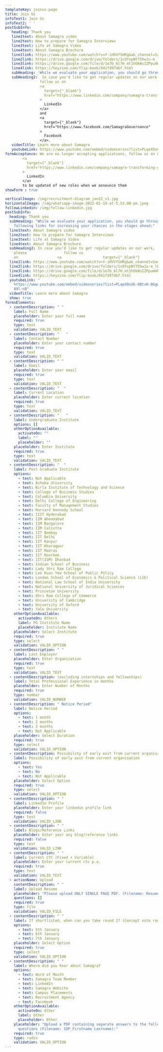 ```yaml
---
templateKey: joinus-page
title: Join Us
infoText1: Join Us
infoText2: ' '
postSubInfo:
   heading: Thank you
   line1text: About Samagra video
   line2text: How to prepare for Samagra Interviews
   line3text: Life at Samagra Video
   line4text: About Samagra Brochure
   line1link: https://www.youtube.com/watch?v=Y-iHVVfSHRg&ab_channel=Samagra-TransformingGovernance
   line2link: https://drive.google.com/drive/folders/1cOYspNY75hwJu-m_lEfM9t27qXaiSlHH
   line3link: https://drive.google.com/file/d/1e7b_6l7H_mt1hOkWsIZPpumHk8ksRFr-/view?usp=sharing
   line4link: https://heyzine.com/flip-book/041fd974bf.html
   subHeading: 'While we evaluate your application, you should go through the following links for increasing your chances in the stages ahead:'
   subHeading2:  In case you'd like to get regular updates on our work, please
                follow us on 
                <a
                  target={"_blank"}
                  href="https://www.linkedin.com/company/samagra-transforming-governance/"
                >
                  LinkedIn
                </a> 
                and
                <a
                  target={"_blank"}
                  href="https://www.facebook.com/SamagraGovernance"
                >
                  Facebook
                </a>.
   videoTitle: Learn more about Samagra
   youtubeLink: https://www.youtube.com/embed/videoseries?list=PLqeXOsUG-6BtvH-0GgwRGX9Z2uO89l-nB
formAcceptance: We are no longer accepting applications, follow us on &nbsp;
        <a
          target={"_blank"}
          href="https://www.linkedin.com/company/samagra-transforming-governance/mycompany/"
        >
          LinkedIn
        </a>
        to be updated of new roles when we announce them
showForm : true

verticalImage: /img/recruitment-diagram_jan22_v1.jpg
horizontalImage: /img/whatsapp-image-2022-01-19-at-5.53.08-pm.jpeg
followLinkedin: /img/follow-linkedin.jpg
postSubInfo:
  heading: Thank you
  subHeading: "While we evaluate your application, you should go through the
    following links for increasing your chances in the stages ahead:"
  line1text: About Samagra video
  line2text: How to prepare for Samagra Interviews
  line3text: Life at Samagra Video
  line4text: About Samagra Brochure
  subHeading2: In case you'd like to get regular updates on our work,
    please                 follow us
    on                  <a                   target={"_blank"}                   href="https://www.linkedin.com/company/samagra-transforming-governance/"                 >                   LinkedIn                 </a>                  and                 <a                   target={"_blank"}                   href="https://www.facebook.com/SamagraGovernance"                 >                   Facebook                 </a>.
  line1link: https://www.youtube.com/watch?v=Y-iHVVfSHRg&ab_channel=Samagra-TransformingGovernance
  line2link: https://drive.google.com/drive/folders/1cOYspNY75hwJu-m_lEfM9t27qXaiSlHH
  line3link: https://drive.google.com/file/d/1e7b_6l7H_mt1hOkWsIZPpumHk8ksRFr-/view?usp=sharing
  line4link: https://heyzine.com/flip-book/041fd974bf.html
  youtubeLink: "
    https://www.youtube.com/embed/videoseries?list=PLqeXOsUG-6BtvH-0GgwRGX9Z2uO\
    89l-nB"
  videoTitle: Learn more about Samagra
  show: true
formsElements:
  - contentDescription: " "
    label: Full Name
    placeholder: Enter your full name
    required: true
    type: text
    validation: VALID_TEXT
  - contentDescription: "   "
    label: Contact Number
    placeholder: Enter your contact number
    required: true
    type: text
    validation: VALID_TEXT
  - contentDescription: " "
    label: Email
    placeholder: Enter your email
    required: true
    type: text
    validation: VALID_TEXT
  - contentDescription: "  "
    label: Current Location
    placeholder: Enter current location
    required: true
    type: text
    validation: VALID_TEXT
  - contentDescription: "   "
    label: Undergraduate Institute
    options: []
    otherOptionAvailable:
      activateOn: ""
      label: ""
      placeholder: ""
    placeholder: Enter Institute
    required: true
    type: text
    validation: VALID_TEXT
  - contentDescription: "  "
    label: Post Graduate Institute
    options:
      - text: Not Applicable
      - text: Ashoka University
      - text: Birla Institute of Technology and Science
      - text: College of Business Studies
      - text: Columbia University
      - text: Delhi College of Engineering
      - text: Faculty of Management Studies
      - text: Harvard Kennedy School
      - text: IIIT Hyderabad
      - text: IIM Ahemdabad
      - text: IIM Bangalore
      - text: IIM Calcutta
      - text: IIT Bombay
      - text: IIT Delhi
      - text: IIT Kanpur
      - text: IIT Kharagpur
      - text: IIT Madras
      - text: IIT Roorkee
      - text: IIT(ISM) Dhanbad
      - text: Indian School of Business
      - text: Lady Shri Ram College
      - text: Lee Kuan Yew School of Public Policy
      - text: London School of Economics & Political Science (LSE)
      - text: National Law School of India University
      - text: National University of Juridical Sciences
      - text: Princeton University
      - text: Shri Ram College of Commerce
      - text: University of Cambridge
      - text: University of Oxford
      - text: Yale University
    otherOptionAvailable:
      activateOn: Others
      label: PG Institute Name
      placeholder: Institute Name
    placeholder: Select Institute
    required: true
    type: select
    validation: VALID_OPTION
  - contentDescription: " "
    label: Last Employer
    placeholder: Enter Organization
    required: true
    type: text
    validation: VALID_TEXT
  - contentDescription: (excluding internships and fellowships)
    label: Total Professional Experience in months
    placeholder: Enter Number of Months
    required: true
    type: number
    validation: VALID_NUMBER
  - contentDescription: " Notice Period"
    label: Notice Period
    options:
      - text: 1 month
      - text: 2 months
      - text: 3 months
      - text: Not Applicable
    placeholder: Select Duration
    required: true
    type: select
    validation: VALID_OPTION
  - contentDescription: Possibility of early exit from current organisation
    label: Possibility of early exit from current organisation
    options:
      - text: Yes
      - text: No
      - text: Not Applicable
    placeholder: Select Option
    required: true
    type: select
    validation: VALID_OPTION
  - contentDescription: " "
    label: LinkedIn Profile
    placeholder: Enter your linkedin profile link
    required: false
    type: text
    validation: VALID_LINK
  - contentDescription: " "
    label: Blogs/Reference Links
    placeholder: Enter your any blog/reference links
    required: false
    type: text
    validation: VALID_LINK
  - contentDescription: " "
    label: Current CTC (Fixed + Variable)
    placeholder: Enter your current ctc p.a.
    required: true
    type: text
    validation: VALID_TEXT
  - actionName: Upload
    contentDescription: " "
    label: Upload Resume
    placeholder: "Please upload ONLY SINGLE PAGE PDF. (Filename: Resume_Firstname Lastname)"
    questions: []
    required: true
    type: file
    validation: VALID_FILE
  - contentDescription: " "
    label: If shortlisted, when can you take round 2? (Concept note round)
    options:
      - text: 5th January
      - text: 6th January
      - text: 7th January
    placeholder: Select Option
    required: true
    type: select
    validation: VALID_OPTION
  - contentDescription: " "
    label: Where did you hear about Samagra?
    options:
      - text: Word of Mouth
      - text: Samagra Team Member
      - text: LinkedIn
      - text: Samagra Website
      - text: Campus Placements
      - text: Recruitment Agency
      - text: Facebook
    otherOptionAvailable:
      activateOn: Other
      label: Other
      placeholder: Other
    placeholder: "Upload a PDF containing separate answers to the following two
      questions (Filename: SOP_Firstname Lastname):"
    required: true
    type: radio
    validation: VALID_OPTION
---
```

